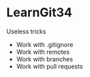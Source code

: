 # LearnGit34
Useless tricks
* Work with .gitignore
* Work with remotes
* Work with branches
* Work with pull requests
